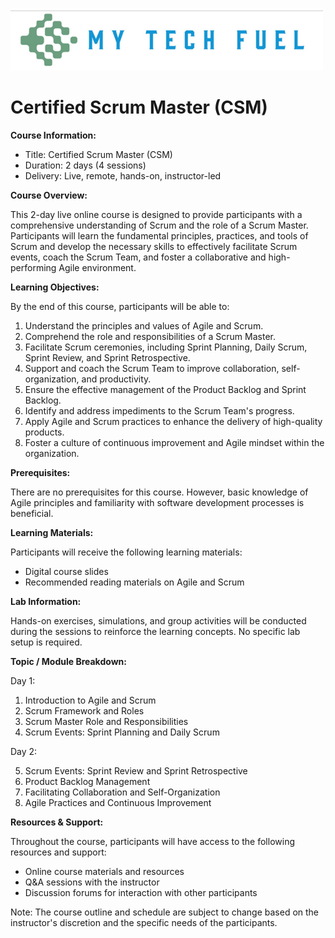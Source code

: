 ![My Tech Fuel](https://github.com/ProDataMan/MyTechFuel/blob/main/img/My%20Tech%20Fuel%20Logo.png)
# Certified Scrum Master (CSM)

**Course Information:**

- Title: Certified Scrum Master (CSM)
- Duration: 2 days (4 sessions)
- Delivery: Live, remote, hands-on, instructor-led

**Course Overview:**

This 2-day live online course is designed to provide participants with a comprehensive understanding of Scrum and the role of a Scrum Master. Participants will learn the fundamental principles, practices, and tools of Scrum and develop the necessary skills to effectively facilitate Scrum events, coach the Scrum Team, and foster a collaborative and high-performing Agile environment.

**Learning Objectives:**

By the end of this course, participants will be able to:

1. Understand the principles and values of Agile and Scrum.
2. Comprehend the role and responsibilities of a Scrum Master.
3. Facilitate Scrum ceremonies, including Sprint Planning, Daily Scrum, Sprint Review, and Sprint Retrospective.
4. Support and coach the Scrum Team to improve collaboration, self-organization, and productivity.
5. Ensure the effective management of the Product Backlog and Sprint Backlog.
6. Identify and address impediments to the Scrum Team's progress.
7. Apply Agile and Scrum practices to enhance the delivery of high-quality products.
8. Foster a culture of continuous improvement and Agile mindset within the organization.

**Prerequisites:**

There are no prerequisites for this course. However, basic knowledge of Agile principles and familiarity with software development processes is beneficial.

**Learning Materials:**

Participants will receive the following learning materials:

- Digital course slides
- Recommended reading materials on Agile and Scrum

**Lab Information:**

Hands-on exercises, simulations, and group activities will be conducted during the sessions to reinforce the learning concepts. No specific lab setup is required.

**Topic / Module Breakdown:**

Day 1:

1. Introduction to Agile and Scrum
2. Scrum Framework and Roles
3. Scrum Master Role and Responsibilities
4. Scrum Events: Sprint Planning and Daily Scrum

Day 2:

5. Scrum Events: Sprint Review and Sprint Retrospective
6. Product Backlog Management
7. Facilitating Collaboration and Self-Organization
8. Agile Practices and Continuous Improvement

**Resources & Support:**

Throughout the course, participants will have access to the following resources and support:

- Online course materials and resources
- Q&A sessions with the instructor
- Discussion forums for interaction with other participants

Note: The course outline and schedule are subject to change based on the instructor's discretion and the specific needs of the participants.
